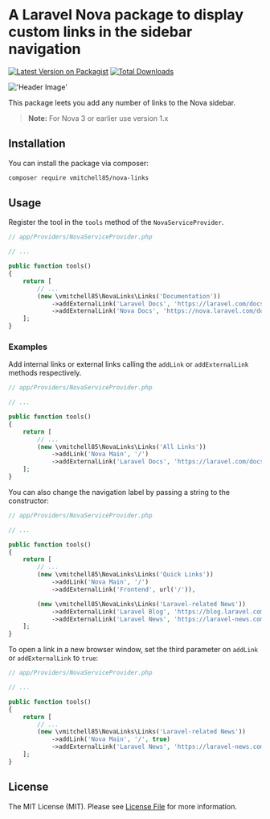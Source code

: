 # A Laravel Nova package to display custom links in the sidebar navigation

[![Latest Version on Packagist](https://img.shields.io/packagist/v/vmitchell85/nova-links.svg?style=flat-square)](https://packagist.org/packages/vmitchell85/nova-links)
[![Total Downloads](https://img.shields.io/packagist/dt/vmitchell85/nova-links.svg?style=flat-square)](https://packagist.org/packages/vmitchell85/nova-links)

!['Header Image'](https://banners.beyondco.de/Nova%20Links.png?theme=dark&packageManager=composer+require&packageName=vmitchell85%2Fnova-links&pattern=hexagons&style=style_2&description=Add+custom+links+to+your+Nova+sidebar&md=1&showWatermark=0&fontSize=100px&images=link)

This package leets you add any number of links to the Nova sidebar.

> **Note:** For Nova 3 or earlier use version 1.x

## Installation

You can install the package via composer:

```bash
composer require vmitchell85/nova-links
```

## Usage

Register the tool in the `tools` method of the `NovaServiceProvider`.

```php
// app/Providers/NovaServiceProvider.php

// ...

public function tools()
{
    return [
        // ...
        (new \vmitchell85\NovaLinks\Links('Documentation'))
            ->addExternalLink('Laravel Docs', 'https://laravel.com/docs')
            ->addExternalLink('Nova Docs', 'https://nova.laravel.com/docs')
    ];
}
```

### Examples

Add internal links or external links calling the `addLink` or `addExternalLink` methods respectively.

```php
// app/Providers/NovaServiceProvider.php

// ...

public function tools()
{
    return [
        // ...
        (new \vmitchell85\NovaLinks\Links('All Links'))
            ->addLink('Nova Main', '/')
            ->addExternalLink('Laravel Docs', 'https://laravel.com/docs'),
    ];
}
```

You can also change the navigation label by passing a string to the constructor:

```php
// app/Providers/NovaServiceProvider.php

// ...

public function tools()
{
    return [
        // ...
        (new \vmitchell85\NovaLinks\Links('Quick Links'))
            ->addLink('Nova Main', '/')
            ->addExternalLink('Frontend', url('/')),

        (new \vmitchell85\NovaLinks\Links('Laravel-related News'))
            ->addExternalLink('Laravel Blog', 'https://blog.laravel.com')
            ->addExternalLink('Laravel News', 'https://laravel-news.com'),
    ];
}
```

To open a link in a new browser window, set the third parameter on `addLink` or `addExternalLink` to `true`:

```php
// app/Providers/NovaServiceProvider.php

// ...

public function tools()
{
    return [
        // ...
        (new \vmitchell85\NovaLinks\Links('Laravel-related News'))
            ->addLink('Nova Main', '/', true)
            ->addExternalLink('Laravel News', 'https://laravel-news.com', true),
    ];
}
```

## License

The MIT License (MIT). Please see [License File](LICENSE.md) for more information.
